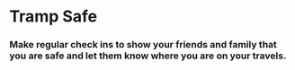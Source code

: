 # Tramp Safe

### Make regular check ins to show your friends and family that you are safe and let them know where you are on your travels.
